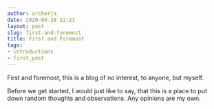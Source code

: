 ```yaml
---
author: archerja
date: 2020-04-28 22:21
layout: post
slug: first-and-foremost
title: First and Foremost
tags:
- introductions
- first_post
---
```


First and foremost, this is a blog of no interest, to anyone, but myself.

Before we get started, I would just like to say, that this is a place to put down random thoughts and observations. Any opinions are my own.
